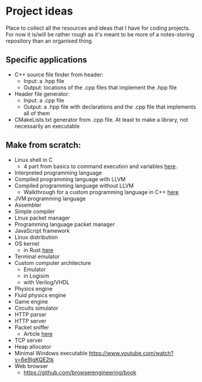 # Project ideas
Place to collect all the resources and ideas that I have for coding projects. For now it is/will be rather rough as it's meant to be more of a notes-storing repository than an organised thing.

## Specific applications
- C++ source file finder from header:
  - Input: a .hpp file
  - Output: locations of the .cpp files that implement the .hpp file
- Header file generator:
  - Input: a .cpp file
  - Output: a .hpp file with declarations and the .cpp file that implements all of them
- CMakeLists.txt generator from .cpp file. At least to make a library, not necessarily an executable

## Make from scratch:
- Linux shell in C
  - 4 part from basics to command execution and variables [here](https://blog.devgenius.io/lets-build-a-linux-shell-part-i-954c95911501).
- Interpreted programming language
- Compiled programming language with LLVM
- Compiled programming language without LLVM
  - Walkthrough for a custom programming language in C++ [here](https://www.youtube.com/watch?v=vcSijrRsrY0)
- JVM programming language
- Assembler
- Simple compiler
- Linux packet manager
- Programming language packet manager
- JavaScript framework
- Linux distribution
- OS kernel
  - in Rust [here](https://os.phil-opp.com/) 
- Terminal emulator
- Custom computer architecture
  - Emulator
  - in Logisim
  - with Verilog/VHDL
- Physics engine
- Fluid physics engine
- Game engine
- Circuits simulator
- HTTP parser
- HTTP server
- Packet sniffer
  - Article [here](https://organicprogrammer.com/2022/02/22/how-to-implement-libpcap-on-linux-with-raw-socket-part1/)
- TCP server
- Heap allocator
- Minimal Windows executable https://www.youtube.com/watch?v=6e9IgKQE2tk
- Web browser
  - https://github.com/browserengineering/book
